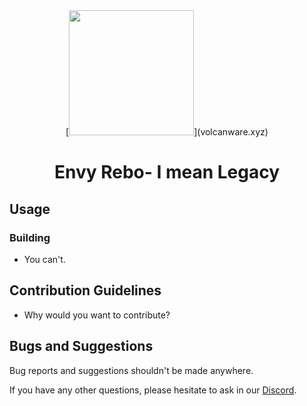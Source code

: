 <div align="center">
  [<img src="https://cdn.discordapp.com/attachments/1104320661930909797/1127951651970490388/Z.png" width="200" height="200">](volcanware.xyz)
</div>

<h1 align="center">
  Envy Rebo- I mean Legacy
</h1>

## Usage

### Building
- You can't.

## Contribution Guidelines
- Why would you want to contribute?

## Bugs and Suggestions
Bug reports and suggestions shouldn't be made anywhere.

If you have any other questions, please hesitate to ask in our [Discord](https://discord.gg/rXFjkj4JqY).
